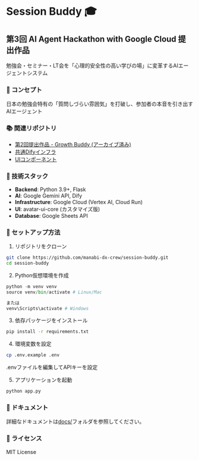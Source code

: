 # Session Buddy 🎓

## 第3回 AI Agent Hackathon with Google Cloud 提出作品

勉強会・セミナー・LT会を「心理的安全性の高い学びの場」に変革するAIエージェントシステム

### 🎯 コンセプト
日本の勉強会特有の「質問しづらい雰囲気」を打破し、参加者の本音を引き出すAIエージェント


### 📚 関連リポジトリ
- [第2回提出作品 - Growth Buddy (アーカイブ済み)](https://github.com/manabi-dx-crew/growth-buddy)
- [共通Difyインフラ](https://github.com/manabi-dx-crew/dify/tree/hackathon-3)
- [UIコンポーネント](https://github.com/manabi-dx-crew/session-buddy-ui)

### 🔧 技術スタック
- **Backend**: Python 3.9+, Flask
- **AI**: Google Gemini API, Dify
- **Infrastructure**: Google Cloud (Vertex AI, Cloud Run)
- **UI**: avatar-ui-core (カスタマイズ版)
- **Database**: Google Sheets API

### 🚀 セットアップ方法

1. リポジトリをクローン
```bash
git clone https://github.com/manabi-dx-crew/session-buddy.git
cd session-buddy
```

2. Python仮想環境を作成
```py
python -m venv venv
source venv/bin/activate # Linux/Mac

または
venv\Scripts\activate # Windows
```


3. 依存パッケージをインストール
```bash
pip install -r requirements.txt
```

4. 環境変数を設定
```bash
cp .env.example .env
```

.envファイルを編集してAPIキーを設定


5. アプリケーションを起動

```py
python app.py
```


### 📖 ドキュメント
詳細なドキュメントは[docs/](./docs)フォルダを参照してください。

### 📄 ライセンス
MIT License

